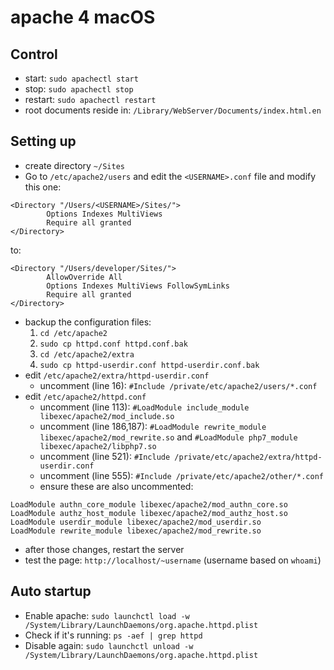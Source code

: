 # apache 4 macOS

## Control

* start: `sudo apachectl start`
* stop: `sudo apachectl stop`
* restart: `sudo apachectl restart`
* root documents reside in: `/Library/WebServer/Documents/index.html.en`

## Setting up

* create directory `~/Sites`
* Go to `/etc/apache2/users` and edit the `<USERNAME>.conf` file and modify this one:

```
<Directory "/Users/<USERNAME>/Sites/">
        Options Indexes MultiViews
        Require all granted
</Directory>
```

to:

```
<Directory "/Users/developer/Sites/">
        AllowOverride All
        Options Indexes MultiViews FollowSymLinks
        Require all granted
</Directory>
```

* backup the configuration files:
	1. `cd /etc/apache2`
	1. `sudo cp httpd.conf httpd.conf.bak`
	1. `cd /etc/apache2/extra`
	1. `sudo cp httpd-userdir.conf httpd-userdir.conf.bak`
* edit `/etc/apache2/extra/httpd-userdir.conf`
	* uncomment (line 16): `#Include /private/etc/apache2/users/*.conf`
* edit `/etc/apache2/httpd.conf`
	* uncomment (line 113): `#LoadModule include_module libexec/apache2/mod_include.so`
	* uncomment (line 186,187): `#LoadModule rewrite_module libexec/apache2/mod_rewrite.so` and `#LoadModule php7_module libexec/apache2/libphp7.so`
	* uncomment (line 521): `#Include /private/etc/apache2/extra/httpd-userdir.conf`
	* uncomment (line 555): `#Include /private/etc/apache2/other/*.conf`
	* ensure these are also uncommented:

```
LoadModule authn_core_module libexec/apache2/mod_authn_core.so
LoadModule authz_host_module libexec/apache2/mod_authz_host.so
LoadModule userdir_module libexec/apache2/mod_userdir.so
LoadModule rewrite_module libexec/apache2/mod_rewrite.so
```

* after those changes, restart the server
* test the page: `http://localhost/~username` (username based on `whoami`)

## Auto startup

* Enable apache: `sudo launchctl load -w /System/Library/LaunchDaemons/org.apache.httpd.plist`
* Check if it's running: `ps -aef | grep httpd`
* Disable again: `sudo launchctl unload -w /System/Library/LaunchDaemons/org.apache.httpd.plist`
